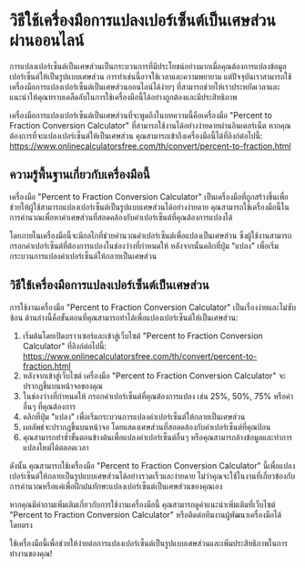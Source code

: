 วิธีใช้เครื่องมือการแปลงเปอร์เซ็นต์เป็นเศษส่วนผ่านออนไลน์
=========================================================

การแปลงเปอร์เซ็นต์เป็นเศษส่วนเป็นกระบวนการที่มีประโยชน์อย่างมากเมื่อคุณต้องการแปลงข้อมูลเปอร์เซ็นต์ให้เป็นรูปแบบเศษส่วน การทำเช่นนี้อาจใช้เวลาและความพยายาม แต่ปัจจุบันเราสามารถใช้เครื่องมือการแปลงเปอร์เซ็นต์เป็นเศษส่วนออนไลน์ได้ง่ายๆ ที่สามารถช่วยให้เราประหยัดเวลาและแนะนำให้คุณทราบเคล็ดลับในการใช้เครื่องมือนี้ได้อย่างถูกต้องและมีประสิทธิภาพ

เครื่องมือการแปลงเปอร์เซ็นต์เป็นเศษส่วนที่จะพูดถึงในบทความนี้คือเครื่องมือ "Percent to Fraction Conversion Calculator" ที่สามารถใช้งานได้อย่างง่ายดายผ่านอินเตอร์เน็ต หากคุณต้องการที่จะแปลงเปอร์เซ็นต์ให้เป็นเศษส่วน คุณสามารถเข้าถึงเครื่องมือนี้ได้ที่ลิงก์ต่อไปนี้: <https://www.onlinecalculatorsfree.com/th/convert/percent-to-fraction.html>

ความรู้พื้นฐานเกี่ยวกับเครื่องมือนี้
------------------------------------

เครื่องมือ "Percent to Fraction Conversion Calculator" เป็นเครื่องมือที่ถูกสร้างขึ้นเพื่อช่วยให้ผู้ใช้สามารถแปลงเปอร์เซ็นต์เป็นรูปแบบเศษส่วนได้อย่างง่ายดาย คุณสามารถใช้เครื่องมือนี้ในการคำนวณเพื่อหาค่าเศษส่วนที่สอดคล้องกับค่าเปอร์เซ็นต์ที่คุณต้องการแปลงได้

โดยภายในเครื่องมือนี้จะมีกลไกที่ช่วยคำนวณค่าเปอร์เซ็นต์เพื่อแปลงเป็นเศษส่วน ซึ่งผู้ใช้งานสามารถกรอกค่าเปอร์เซ็นต์ที่ต้องการแปลงในช่องว่างที่กำหนดให้ หลังจากนั้นคลิกที่ปุ่ม "แปลง" เพื่อเริ่มกระบวนการแปลงค่าเปอร์เซ็นต์ให้กลายเป็นเศษส่วน

วิธีใช้เครื่องมือการแปลงเปอร์เซ็นต์เป็นเศษส่วน
----------------------------------------------

การใช้งานเครื่องมือ "Percent to Fraction Conversion Calculator" เป็นเรื่องง่ายและไม่ซับซ้อน ด้านล่างนี้คือขั้นตอนที่คุณสามารถทำได้เพื่อแปลงเปอร์เซ็นต์ให้เป็นเศษส่วน:

1. เริ่มต้นโดยเปิดบราวเซอร์และเข้าสู่เว็บไซต์ "Percent to Fraction Conversion Calculator" ที่ลิงก์ต่อไปนี้: <https://www.onlinecalculatorsfree.com/th/convert/percent-to-fraction.html>
2. หลังจากเข้าสู่เว็บไซต์ เครื่องมือ "Percent to Fraction Conversion Calculator" จะปรากฏขึ้นบนหน้าจอของคุณ
3. ในช่องว่างที่กำหนดให้ กรอกค่าเปอร์เซ็นต์ที่คุณต้องการแปลง เช่น 25%, 50%, 75% หรือค่าอื่นๆ ที่คุณต้องการ
4. คลิกที่ปุ่ม "แปลง" เพื่อเริ่มกระบวนการแปลงค่าเปอร์เซ็นต์ให้กลายเป็นเศษส่วน
5. ผลลัพธ์จะปรากฏขึ้นบนหน้าจอ โดยแสดงเศษส่วนที่สอดคล้องกับค่าเปอร์เซ็นต์ที่คุณป้อน
6. คุณสามารถทำซ้ำขั้นตอนข้างต้นเพื่อแปลงค่าเปอร์เซ็นต์อื่นๆ หรือคุณสามารถล้างข้อมูลและทำการแปลงใหม่ได้ตลอดเวลา

ดังนั้น คุณสามารถใช้เครื่องมือ "Percent to Fraction Conversion Calculator" นี้เพื่อแปลงเปอร์เซ็นต์ให้กลายเป็นรูปแบบเศษส่วนได้อย่างรวดเร็วและง่ายดาย ไม่ว่าคุณจะใช้ในงานที่เกี่ยวข้องกับการคำนวณหรือแค่เพื่อฝึกฝนทักษะแปลงเปอร์เซ็นต์เป็นเศษส่วนของคุณเอง

หากคุณมีคำถามเพิ่มเติมเกี่ยวกับการใช้งานเครื่องมือนี้ คุณสามารถดูคำแนะนำเพิ่มเติมที่เว็บไซต์ "Percent to Fraction Conversion Calculator" หรือติดต่อทีมงานผู้พัฒนาเครื่องมือได้โดยตรง

ใช้เครื่องมือนี้เพื่อช่วยให้ง่ายต่อการแปลงเปอร์เซ็นต์เป็นรูปแบบเศษส่วนและเพิ่มประสิทธิภาพในการทำงานของคุณ!